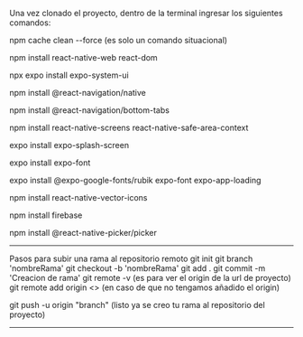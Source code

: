 Una vez clonado el proyecto, dentro de la terminal ingresar los siguientes comandos:

npm cache clean --force (es solo un comando situacional) 

npm install react-native-web react-dom

npx expo install expo-system-ui

npm install @react-navigation/native

npm install @react-navigation/bottom-tabs

npm install react-native-screens react-native-safe-area-context

expo install expo-splash-screen

expo install expo-font

expo install @expo-google-fonts/rubik expo-font expo-app-loading

npm install react-native-vector-icons

npm install firebase

npm install @react-native-picker/picker

____________________________________________________________________________________
Pasos para subir una rama al repositorio remoto
git init
git branch 'nombreRama'
git checkout -b 'nombreRama'
git add  .
git commit -m 'Creacion de rama'
git remote -v (es para ver  el origin de la url de proyecto)
git remote add origin <<url>> (en caso de que no tengamos añadido el origin)

git push -u origin "branch" (listo ya se creo tu rama al repositorio del proyecto)
____________________________________________________________________________________